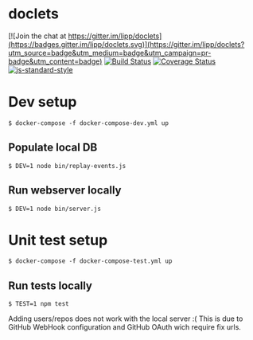 # doclets

[![Join the chat at https://gitter.im/lipp/doclets](https://badges.gitter.im/lipp/doclets.svg)](https://gitter.im/lipp/doclets?utm_source=badge&utm_medium=badge&utm_campaign=pr-badge&utm_content=badge)
[![Build Status](https://travis-ci.org/lipp/doclets.svg?branch=master)](https://travis-ci.org/lipp/doclets) [![Coverage Status](https://coveralls.io/repos/lipp/doclets/badge.svg?branch=master&service=github)](https://coveralls.io/github/lipp/doclets?branch=master) [![js-standard-style](https://img.shields.io/badge/code%20style-standard-brightgreen.svg)](http://standardjs.com/)

# Dev setup

    $ docker-compose -f docker-compose-dev.yml up

## Populate local DB

    $ DEV=1 node bin/replay-events.js

## Run webserver locally

    $ DEV=1 node bin/server.js

# Unit test setup

    $ docker-compose -f docker-compose-test.yml up
    
## Run tests locally

    $ TEST=1 npm test
  
    
Adding users/repos does not work with the local server :(
This is due to GitHub WebHook configuration and GitHub OAuth wich require fix urls.
